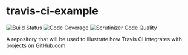 travis-ci-example
=================
[![Build Status](https://travis-ci.org/hrphp/travis-ci-example.svg?branch=master)](https://travis-ci.org/hrphp/travis-ci-example) [![Code Coverage](https://scrutinizer-ci.com/g/hrphp/travis-ci-example/badges/coverage.png?b=master)](https://scrutinizer-ci.com/g/hrphp/travis-ci-example/?branch=master) [![Scrutinizer Code Quality](https://scrutinizer-ci.com/g/hrphp/travis-ci-example/badges/quality-score.png?b=master)](https://scrutinizer-ci.com/g/hrphp/travis-ci-example/?branch=master)

A repository that will be used to illustrate how Travis CI integrates with projects on GitHub.com.
